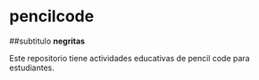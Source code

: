 # pencilcode
##subtitulo
**negritas**

Este repositorio tiene actividades educativas de pencil code para estudiantes. 
